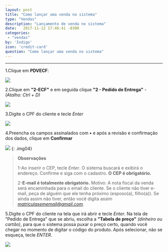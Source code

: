 ```yaml
---
layout: post
title: "Como lançar uma venda no sistema"
type: "Vendas"
description: "Lançamento de venda no sistema"
date:   2017-11-12 17:46:41 -0300
categories:
 - "vendas"
by: 'Indigo'
icon: 'credit-card'
question: "Como lançar uma venda no sistema"
---
```


***
1.Clique em **PDVECF**:

  ![]({{site.baseurl}}/assets/img/vendas/-02/1.2.01.png)

2.Clique em **"2-ECF"** e em seguida clique **"2 - Pedido de Entrega"** - *(Atalho: Ctrl + D)*

  ![]({{site.baseurl}}/assets/img/vendas/-02/1.2.02.png)

3.Digite o CPF do cliente e tecle *Enter*

  ![]({{site.baseurl}}/assets/img/vendas/-02/03.png)

4.Preencha os campos assinalados com **•** e após a revisão e confirmação dos dados, clique em **Confirmar**

  ![]({{site.baseurl}}/assets/img/vendas/-02/04.png)
  {: .img04}
  >**Observações**
  >
  >1-Ao inserir o CEP, tecle *Enter*. O sistema buscará e exibirá o endereço. Confirme e siga com o cadastro. **O CEP é obrigatório.**
  >
  >2-**E-mail é totalmente obrigatório.** Motivo: A nota fiscal da venda será encaminhada para o email do cliente. Se o cliente não tiver e-mail, peça de alguém que ele tenha próximo (esposo(a), filho(a)). Se ainda assim não tiver, então você digita assim *matriculasememail@gmail.com*.

5.Digite o CPF do cliente na tela que irá abrir e tecle *Enter*. Na tela de "Pedido de Entrega" que se abriu, escolha a **"Tabela de preço"** *(dinheiro ou cartão)*, para que o sistema possa puxar o preço certo, quando você chegar no momento de digitar o código do produto. Após selecionar, não se esqueça, tecle *ENTER*.

  ![]({{site.baseurl}}/assets/img/vendas/-02/05.png)
